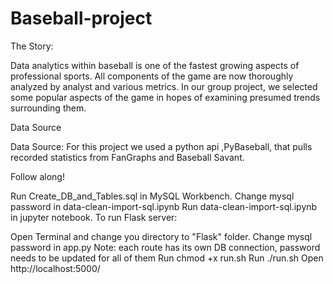 # Baseball-project
The Story:

Data analytics within baseball is one of the fastest growing aspects of professional sports. All components of the game are now thoroughly analyzed by analyst and various metrics. In our group project, we selected some popular aspects of the game in hopes of examining presumed trends surrounding them.

Data Source

Data Source: For this project we used a python api ,PyBaseball, that pulls recorded statistics from FanGraphs and Baseball Savant.

Follow along!

Run Create_DB_and_Tables.sql in MySQL Workbench.
Change mysql password in data-clean-import-sql.ipynb
Run data-clean-import-sql.ipynb in jupyter notebook.
To run Flask server:

Open Terminal and change you directory to "Flask" folder.
Change mysql password in app.py Note: each route has its own DB connection, password needs to be updated for all of them
Run chmod +x run.sh
Run ./run.sh
Open http://localhost:5000/
